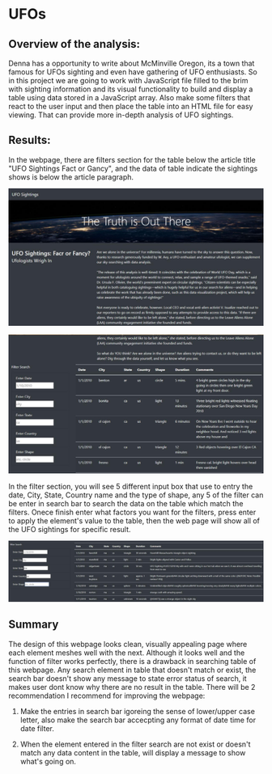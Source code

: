 # UFOs

## Overview of the analysis:
Denna has a opportunity to write about McMinville Oregon, its a town that famous for UFOs sighting and even have gathering of UFO enthusiasts. So in this project we are going to work with JavaScript file filled to the brim with sighting information and its visual functionality to build and display a table using data stored in a JavaScript array. Also make some filters that react to the user input and then place the table into an HTML file for easy viewing. That can provide more in-depth analysis of UFO sightings.

## Results:
In the webpage, there are filters section for the table below the article title "UFO Sightings Fact or Gancy", and the data of table indicate the sightings shows is below the article paragraph.

![screenshot1](https://github.com/hayden0098/UFOs/blob/main/resources/screenshot1.jpg)

![screenshot2](https://github.com/hayden0098/UFOs/blob/main/resources/screenshot2.jpg)

In the filter section, you will see 5 different input box that use to entry the date, City, State, Country name and the type of shape, any 5 of the filter can be enter in search bar to search the data on the table which match the filters. Onece finish enter what factors you want for the filters, press enter to apply the element's value to the table, then the web page will show all of the UFO sightings for specific result.

![screenshot3](https://github.com/hayden0098/UFOs/blob/main/resources/screenshot3.jpg)

## Summary
The design of this webpage looks clean, visually appealing page where each element meshes well with the next. Although it looks well and the function of filter works perfectly, there is a drawback in searching table of this webpage. Any search element in table that doesn't match or exist, the search bar doesn't show any message to state error status of search, it makes user dont know why there are no result in the table. There will be 2 recommendation I recommend for improving the webpage:

1. Make the entries in search bar igoreing the sense of lower/upper case letter, also make the search bar accecpting any format of date time for date filter.

2. When the element entered in the filter search are not exist or doesn't match any data content in the table, will display a message to show what's going on.
